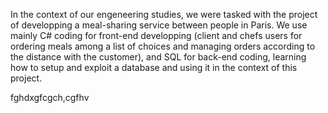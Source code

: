 In the context of our engeneering studies, we were tasked with the project of developping a meal-sharing service between people in Paris.
We use mainly C# coding for front-end developping (client and chefs users for ordering meals among a list of choices and managing orders according to the distance with the customer),
and SQL for back-end coding, learning how to setup and exploit a database and using it in the context of this project.

fghdxgfcgch,cgfhv 
